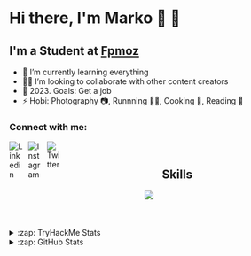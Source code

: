 # Hi there, I'm Marko 🧭 🤍

## I'm a Student at [Fpmoz][fakultet]

- 🌱 I’m currently learning everything 
- 🤝🏻 I’m looking to collaborate with other content creators
- 🥅 2023. Goals: Get a job 
- ⚡ Hobi: Photography 📷, Runnning 🏃‍♂️, Cooking 🍣, Reading 📘


### Connect with me:

[<img align="left" alt="Linkedin" width="24px" src="https://skillicons.dev/icons?i=linkedin" style="padding-right:10px;" />][linkedin]
[<img align="left" alt="Instagram" width="24px" src="https://skillicons.dev/icons?i=instagram" style="padding-right:10px;" />][instagram]
[<img align="left" alt="Twitter" width="24px" src="https://skillicons.dev/icons?i=twitter" style="padding-right:10px;" />][twitter]

</br>


<h2 align="center">Skills </h2>

<p align="center">
  <a href="https://skillicons.dev">
    <img src="https://skillicons.dev/icons?i=html,css,tailwind,js,typescript,react,linux,bash,neovim" />
  </a>
</p>



<br />




</br>


<details>

  <summary>:zap: TryHackMe Stats</summary>

![Tryhackme](./img/m4ke99.png)
</details>



<details>

  <summary>:zap: GitHub Stats</summary>

![Anurag's GitHub stats](https://github-readme-stats.vercel.app/api?username=matesic42&show_icons=true&theme=cobalt2)
</details>



[twitter]: https://twitter.com/matesicmarko9
[instagram]: https://instagram.com/mmmatesic
[linkedin]: https://www.linkedin.com/in/marko-mate%C5%A1i%C4%87-12b714217/
[fakultet]: https://www.fpmoz.sum.ba/index.php?lang=hr
